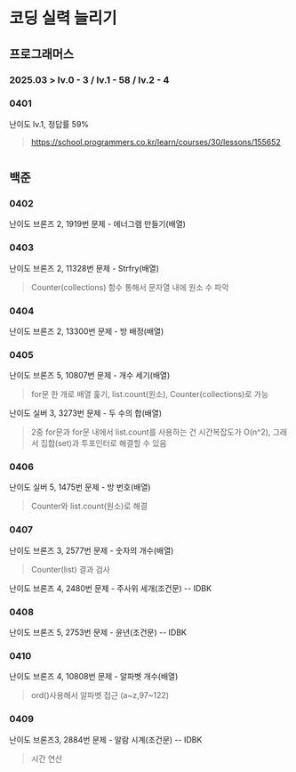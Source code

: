 # 코딩 실력 늘리기

## 프로그래머스
### 2025.03 > lv.0 - 3 / lv.1 - 58 / lv.2 - 4
### 0401
난이도 lv.1, 정답률 59%

>https://school.programmers.co.kr/learn/courses/30/lessons/155652


# 
## 백준
### 0402
난이도 브론즈 2, 1919번 문제 - 에너그램 만들기(배열)

### 0403
난이도 브론즈 2, 11328번 문제 - Strfry(배열)

>Counter(collections) 함수 통해서 문자열 내에 원소 수 파악

### 0404
난이도 브론즈 2, 13300번 문제 - 방 배정(배열)
### 0405
난이도 브론즈 5, 10807번 문제 - 개수 세기(배열)

>for문 한 개로 배열 훑기, list.count(원소), Counter(collections)로 가능

난이도 실버 3, 3273번 문제 - 두 수의 합(배열)

>2중 for문과 for문 내에서 list.count를 사용하는 건 시간복잡도가 O(n^2), 그래서 집합(set)과 투포인터로 해결할 수 있음

### 0406
난이도 실버 5, 1475번 문제 - 방 번호(배열)

>Counter와 list.count(원소)로 해결

### 0407
난이도 브론즈 3, 2577번 문제 - 숫자의 개수(배열)

>Counter(list) 결과 검사

난이도 브론즈 4, 2480번 문제 - 주사위 세개(조건문) -- IDBK

### 0408
난이도 브론즈 5, 2753번 문제 - 윤년(조건문) -- IDBK

### 0410
난이도 브론즈 4, 10808번 문제 - 알파벳 개수(배열)

> ord()사용해서 알파벳 접근 (a~z,97~122)

### 0409
난이도 브론즈3, 2884번 문제 - 알람 시계(조건문) -- IDBK

> 시간 연산
